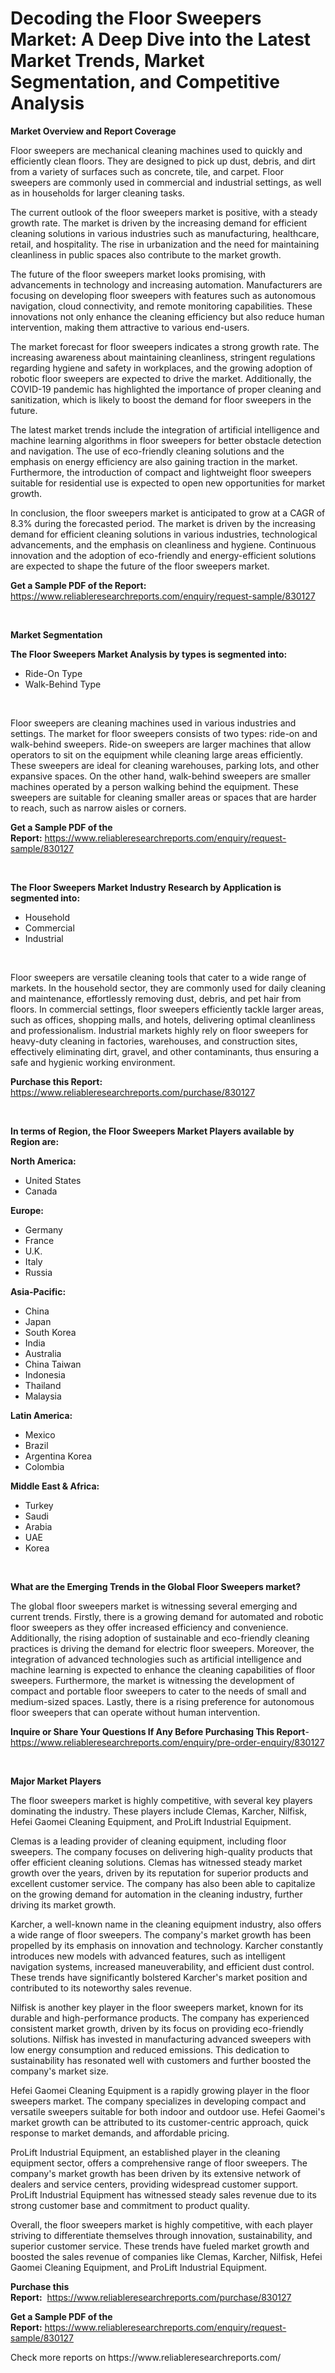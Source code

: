 <p><h1>Decoding the Floor Sweepers Market: A Deep Dive into the Latest Market Trends, Market Segmentation, and Competitive Analysis</h1></p><p><strong>Market Overview and Report Coverage</strong></p>
<p><p>Floor sweepers are mechanical cleaning machines used to quickly and efficiently clean floors. They are designed to pick up dust, debris, and dirt from a variety of surfaces such as concrete, tile, and carpet. Floor sweepers are commonly used in commercial and industrial settings, as well as in households for larger cleaning tasks.</p><p>The current outlook of the floor sweepers market is positive, with a steady growth rate. The market is driven by the increasing demand for efficient cleaning solutions in various industries such as manufacturing, healthcare, retail, and hospitality. The rise in urbanization and the need for maintaining cleanliness in public spaces also contribute to the market growth.</p><p>The future of the floor sweepers market looks promising, with advancements in technology and increasing automation. Manufacturers are focusing on developing floor sweepers with features such as autonomous navigation, cloud connectivity, and remote monitoring capabilities. These innovations not only enhance the cleaning efficiency but also reduce human intervention, making them attractive to various end-users.</p><p>The market forecast for floor sweepers indicates a strong growth rate. The increasing awareness about maintaining cleanliness, stringent regulations regarding hygiene and safety in workplaces, and the growing adoption of robotic floor sweepers are expected to drive the market. Additionally, the COVID-19 pandemic has highlighted the importance of proper cleaning and sanitization, which is likely to boost the demand for floor sweepers in the future.</p><p>The latest market trends include the integration of artificial intelligence and machine learning algorithms in floor sweepers for better obstacle detection and navigation. The use of eco-friendly cleaning solutions and the emphasis on energy efficiency are also gaining traction in the market. Furthermore, the introduction of compact and lightweight floor sweepers suitable for residential use is expected to open new opportunities for market growth.</p><p>In conclusion, the floor sweepers market is anticipated to grow at a CAGR of 8.3% during the forecasted period. The market is driven by the increasing demand for efficient cleaning solutions in various industries, technological advancements, and the emphasis on cleanliness and hygiene. Continuous innovation and the adoption of eco-friendly and energy-efficient solutions are expected to shape the future of the floor sweepers market.</p></p>
<p><strong>Get a Sample PDF of the Report:</strong> <a href="https://www.reliableresearchreports.com/enquiry/request-sample/830127">https://www.reliableresearchreports.com/enquiry/request-sample/830127</a></p>
<p>&nbsp;</p>
<p><strong>Market Segmentation</strong></p>
<p><strong>The Floor Sweepers Market Analysis by types is segmented into:</strong></p>
<p><ul><li>Ride-On Type</li><li>Walk-Behind Type</li></ul></p>
<p>&nbsp;</p>
<p><p>Floor sweepers are cleaning machines used in various industries and settings. The market for floor sweepers consists of two types: ride-on and walk-behind sweepers. Ride-on sweepers are larger machines that allow operators to sit on the equipment while cleaning large areas efficiently. These sweepers are ideal for cleaning warehouses, parking lots, and other expansive spaces. On the other hand, walk-behind sweepers are smaller machines operated by a person walking behind the equipment. These sweepers are suitable for cleaning smaller areas or spaces that are harder to reach, such as narrow aisles or corners.</p></p>
<p><strong>Get a Sample PDF of the Report:</strong>&nbsp;<a href="https://www.reliableresearchreports.com/enquiry/request-sample/830127">https://www.reliableresearchreports.com/enquiry/request-sample/830127</a></p>
<p>&nbsp;</p>
<p><strong>The Floor Sweepers Market Industry Research by Application is segmented into:</strong></p>
<p><ul><li>Household</li><li>Commercial</li><li>Industrial</li></ul></p>
<p>&nbsp;</p>
<p><p>Floor sweepers are versatile cleaning tools that cater to a wide range of markets. In the household sector, they are commonly used for daily cleaning and maintenance, effortlessly removing dust, debris, and pet hair from floors. In commercial settings, floor sweepers efficiently tackle larger areas, such as offices, shopping malls, and hotels, delivering optimal cleanliness and professionalism. Industrial markets highly rely on floor sweepers for heavy-duty cleaning in factories, warehouses, and construction sites, effectively eliminating dirt, gravel, and other contaminants, thus ensuring a safe and hygienic working environment.</p></p>
<p><strong>Purchase this Report:</strong>&nbsp; <a href="https://www.reliableresearchreports.com/purchase/830127">https://www.reliableresearchreports.com/purchase/830127</a></p>
<p>&nbsp;</p>
<p><strong>In terms of Region, the Floor Sweepers Market Players available by Region are:</strong></p>
<p>
    <p> <strong> North America: </strong>
        <ul>
            <li>United States</li>
            <li>Canada</li>
        </ul>
        </p> 
    <p> <strong> Europe: </strong>
        <ul>
            <li>Germany</li>
            <li>France</li>
            <li>U.K.</li>
            <li>Italy</li>
            <li>Russia</li>
        </ul>
        </p> 
    <p> <strong> Asia-Pacific: </strong>
        <ul>
            <li>China</li>
            <li>Japan</li>
            <li>South Korea</li>
            <li>India</li>
            <li>Australia</li>
            <li>China Taiwan</li>
            <li>Indonesia</li>
            <li>Thailand</li>
            <li>Malaysia</li>
        </ul>
        </p> 
    <p> <strong> Latin America: </strong>
        <ul>
            <li>Mexico</li>
            <li>Brazil</li>
            <li>Argentina Korea</li>
            <li>Colombia</li>
        </ul>
        </p> 
    <p> <strong> Middle East & Africa: </strong>
        <ul>
            <li>Turkey</li>
            <li>Saudi</li>
            <li>Arabia</li>
            <li>UAE</li>
            <li>Korea</li>
        </ul>
    </p>
    </p>
<p>&nbsp;</p>
<p><strong>What are the Emerging Trends in the Global Floor Sweepers market?</strong></p>
<p><p>The global floor sweepers market is witnessing several emerging and current trends. Firstly, there is a growing demand for automated and robotic floor sweepers as they offer increased efficiency and convenience. Additionally, the rising adoption of sustainable and eco-friendly cleaning practices is driving the demand for electric floor sweepers. Moreover, the integration of advanced technologies such as artificial intelligence and machine learning is expected to enhance the cleaning capabilities of floor sweepers. Furthermore, the market is witnessing the development of compact and portable floor sweepers to cater to the needs of small and medium-sized spaces. Lastly, there is a rising preference for autonomous floor sweepers that can operate without human intervention.</p></p>
<p><strong>Inquire or Share Your Questions If Any Before Purchasing This Report</strong>- <a href="https://www.reliableresearchreports.com/enquiry/pre-order-enquiry/830127">https://www.reliableresearchreports.com/enquiry/pre-order-enquiry/830127</a></p>
<p>&nbsp;</p>
<p><strong>Major Market Players</strong></p>
<p><p>The floor sweepers market is highly competitive, with several key players dominating the industry. These players include Clemas, Karcher, Nilfisk, Hefei Gaomei Cleaning Equipment, and ProLift Industrial Equipment. </p><p>Clemas is a leading provider of cleaning equipment, including floor sweepers. The company focuses on delivering high-quality products that offer efficient cleaning solutions. Clemas has witnessed steady market growth over the years, driven by its reputation for superior products and excellent customer service. The company has also been able to capitalize on the growing demand for automation in the cleaning industry, further driving its market growth.</p><p>Karcher, a well-known name in the cleaning equipment industry, also offers a wide range of floor sweepers. The company's market growth has been propelled by its emphasis on innovation and technology. Karcher constantly introduces new models with advanced features, such as intelligent navigation systems, increased maneuverability, and efficient dust control. These trends have significantly bolstered Karcher's market position and contributed to its noteworthy sales revenue.</p><p>Nilfisk is another key player in the floor sweepers market, known for its durable and high-performance products. The company has experienced consistent market growth, driven by its focus on providing eco-friendly solutions. Nilfisk has invested in manufacturing advanced sweepers with low energy consumption and reduced emissions. This dedication to sustainability has resonated well with customers and further boosted the company's market size.</p><p>Hefei Gaomei Cleaning Equipment is a rapidly growing player in the floor sweepers market. The company specializes in developing compact and versatile sweepers suitable for both indoor and outdoor use. Hefei Gaomei's market growth can be attributed to its customer-centric approach, quick response to market demands, and affordable pricing.</p><p>ProLift Industrial Equipment, an established player in the cleaning equipment sector, offers a comprehensive range of floor sweepers. The company's market growth has been driven by its extensive network of dealers and service centers, providing widespread customer support. ProLift Industrial Equipment has witnessed steady sales revenue due to its strong customer base and commitment to product quality.</p><p>Overall, the floor sweepers market is highly competitive, with each player striving to differentiate themselves through innovation, sustainability, and superior customer service. These trends have fueled market growth and boosted the sales revenue of companies like Clemas, Karcher, Nilfisk, Hefei Gaomei Cleaning Equipment, and ProLift Industrial Equipment.</p></p>
<p><strong>Purchase this Report:</strong>&nbsp;&nbsp;<a href="https://www.reliableresearchreports.com/purchase/830127">https://www.reliableresearchreports.com/purchase/830127</a></p>
<p></p>
<p><strong>Get a Sample PDF of the Report:</strong>&nbsp;<a href="https://www.reliableresearchreports.com/enquiry/request-sample/830127">https://www.reliableresearchreports.com/enquiry/request-sample/830127</a></p>
<p>Check more reports on https://www.reliableresearchreports.com/</p>